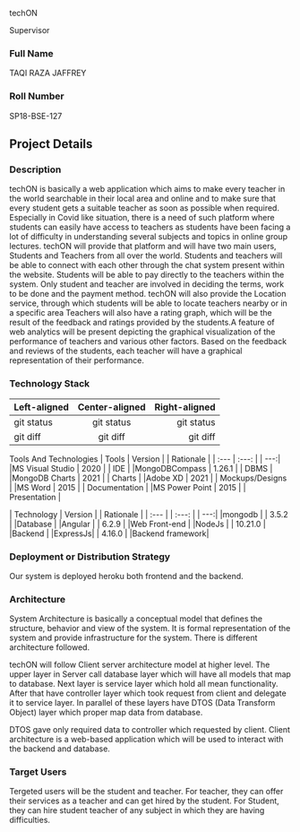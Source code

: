 techON

Supervisor

### Full Name

TAQI RAZA JAFFREY

### Roll Number

SP18-BSE-127

## Project Details

### Description

techON is basically a web application which aims to make every teacher in the world searchable in their local area and online and to make sure that every student gets a suitable teacher as soon as possible when required. Especially in Covid like situation, there is a need of such platform where students can easily have access to teachers as students have been facing a lot of difficulty in understanding several subjects and topics in online group lectures. techON will provide that platform and will have two main users, Students and Teachers from all over the world. Students and teachers will be able to connect with each other through the chat system present within the website. Students will be able to pay directly to the teachers within the system. Only student and teacher are involved in deciding the terms, work to be done and the payment method. techON will also provide the Location service, through which students will be able to locate teachers nearby or in a specific area Teachers will also have a rating graph, which will be the result of the feedback and ratings provided by the students.A feature of web analytics will be present depicting the graphical visualization of the performance of teachers and various other factors. Based on the feedback and reviews of the students, each teacher will have a graphical representation of their performance.

### Technology Stack

| Left-aligned | Center-aligned | Right-aligned |
| :---         |     :---:      |          ---: |
| git status   | git status     | git status    |
| git diff     | git diff       | git diff      |


Tools And Technologies
| Tools            |  Version   |      |  Rationale      |
| :---             |     :---:  |      |             ---:|
|MS Visual Studio  |   2020     |      |   IDE           |
|MongoDBCompass    |   1.26.1   |      | DBMS            |
|MongoDB Charts    |   2021     |      | Charts          |
|Adobe XD          |   2021     |      | Mockups/Designs |
|MS Word           |   2015     |      | Documentation   |
|MS Power Point    |   2015     |      | Presentation    | 

| Technology       |  Version   |      |  Rationale      |
| :---    |        |     :---:  |      |             ---:|
|mongodb  |        |  3.5.2     |      |Database         |
|Angular  |        |  6.2.9     |      |Web Front-end    |
|NodeJs   |        |  10.21.0   |      |Backend          |
|ExpressJs|        |  4.16.0    |      |Backend framework|

### Deployment or Distribution Strategy

Our system is deployed heroku both frontend and the backend.


### Architecture

System Architecture is basically a conceptual model that defines the structure, behavior and view of the system. It is formal representation of the system and provide infrastructure for the system. There is different architecture followed. 

techON will follow Client server architecture model at higher level. The upper layer in Server call database layer which will have all models that map to database. Next layer is service layer which hold all mean functionality. After that have controller layer which took request from client and delegate it to service layer. In parallel of these layers have DTOS (Data Transform Object) layer which proper map data from database.

DTOS gave only required data to controller which requested by client. Client architecture is a web-based application which will be used to interact with the backend and database.




### Target Users

Tergeted users will be the student and teacher.
For teacher, they can offer their services as a teacher and can get hired by the student.
For Student, they can hire student teacher of any subject in which they are having difficulties.